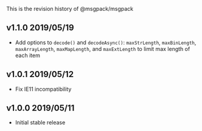 This is the revision history of @msgpack/msgpack

## v1.1.0 2019/05/19

* Add options to `decode()` and `decodeAsync()`:
  `maxStrLength`, `maxBinLength`, `maxArrayLength`, `maxMapLength`, and `maxExtLength` to limit max length of each item

## v1.0.1 2019/05/12

* Fix IE11 incompatibility

## v1.0.0 2019/05/11

* Initial stable release
